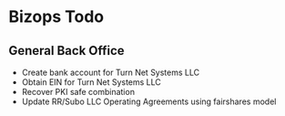 # Bizops Todo

## General Back Office

* Create bank account for Turn Net Systems LLC
* Obtain EIN for Turn Net Systems LLC
* Recover PKI safe combination
* Update RR/Subo LLC Operating Agreements using fairshares model